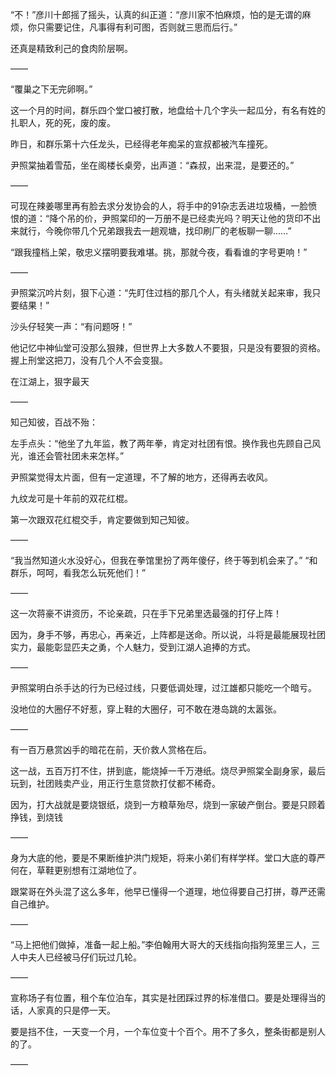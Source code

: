 “不！”彦川十郎摇了摇头，认真的纠正道：“彦川家不怕麻烦，怕的是无谓的麻烦，你只需要记住，凡事得有利可图，否则就三思而后行。”

还真是精致利己的食肉阶层啊。

——

“覆巢之下无完卵啊。”

这一个月的时间，群乐四个堂口被打散，地盘给十几个字头一起瓜分，有名有姓的扎职人，死的死，废的废。

昨日，和群乐第十六任龙头，已经得老年痴呆的宣叔都被汽车撞死。

尹照棠抽着雪茄，坐在阁楼长桌旁，出声道：“森叔，出来混，是要还的。”

——

可现在辣姜哪里再有脸去求分发协会的人，将手中的91杂志丢进垃圾桶，一脸愤恨的道：“降个吊的价，尹照棠印的一万册不是已经卖光吗？明天让他的货印不出来就行，今晚你带几个兄弟跟我去一趟观塘，找印刷厂的老板聊一聊……”

“跟我撞档上架，敬忠义摆明要我难堪。挑，那就今夜，看看谁的字号更响！”

——

尹照棠沉吟片刻，狠下心道：“先盯住过档的那几个人，有头绪就关起来审，我只要结果！”

沙头仔轻笑一声：“有问题呀！”

他记忆中神仙堂可没那么狠辣，但世界上大多数人不要狠，只是没有要狠的资格。握上刑堂这把刀，没有几个人不会变狠。

在江湖上，狠字最天

——

知己知彼，百战不殆：

左手点头：“他坐了九年监，教了两年拳，肯定对社团有恨。换作我也先顾自己风光，谁还会管社团未来怎样。”

尹照棠觉得太片面，但有一定道理，不了解的地方，还得再去收风。

九纹龙可是十年前的双花红棍。

第一次跟双花红棍交手，肯定要做到知己知彼。

——

“我当然知道火水没好心，但我在拳馆里扮了两年傻仔，终于等到机会来了。”
“和群乐，呵呵，看我怎么玩死他们！”

——

这一次蒋豪不讲资历，不论亲疏，只在手下兄弟里选最强的打仔上阵！

因为，身手不够，再忠心，再亲近，上阵都是送命。所以说，斗将是最能展现社团实力，最能彰显匹夫之勇，个人魅力，受到江湖人追捧的方式。

——

尹照棠明白杀手达的行为已经过线，只要低调处理，过江雄都只能吃一个暗亏。

没地位的大圈仔不好惹，穿上鞋的大圈仔，可不敢在港岛跳的太嚣张。

——

有一百万悬赏凶手的暗花在前，天价救人赏格在后。

这一战，五百万打不住，拼到底，能烧掉一千万港纸。烧尽尹照棠全副身家，最后玩到，社团贱卖产业，用正行生意贷款打仗都不稀奇。

因为，打大战就是要烧银纸，烧到一方粮草殆尽，烧到一家破产倒台。要是只顾着挣钱，到烧钱

——

身为大底的他，要是不果断维护洪门规矩，将来小弟们有样学样。堂口大底的尊严何在，草鞋更别想有江湖地位了。

跟棠哥在外头混了这么多年，他早已懂得一个道理，地位得要自己打拼，尊严还需自己维护。

——

“马上把他们做掉，准备一起上船。”李伯翰用大哥大的天线指向指狗笼里三人，三人中夫人已经被马仔们玩过几轮。

——

宣称场子有位置，租个车位泊车，其实是社团踩过界的标准借口。要是处理得当的话，人家真的只是停一天。

要是挡不住，一天变一个月，一个车位变十个百个。用不了多久，整条街都是别人的了。

——

